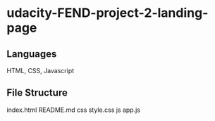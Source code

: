 # udacity-FEND-project-2-landing-page

## Languages

HTML, CSS, Javascript

## File Structure

index.html
README.md
css
style.css
js
app.js
